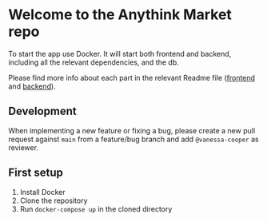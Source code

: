 # Welcome to the Anythink Market repo

To start the app use Docker. It will start both frontend and backend, including all the relevant dependencies, and the db.

Please find more info about each part in the relevant Readme file ([frontend](frontend/readme.md) and [backend](backend/README.md)).

## Development

When implementing a new feature or fixing a bug, please create a new pull request against `main` from a feature/bug branch and add `@vanessa-cooper` as reviewer.

## First setup

1. Install Docker
2. Clone the repository
3. Run `docker-compose up` in the cloned directory
